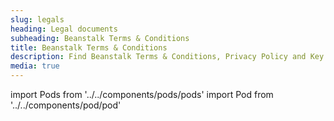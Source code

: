 ```yaml
---
slug: legals
heading: Legal documents
subheading: Beanstalk Terms & Conditions
title: Beanstalk Terms & Conditions
description: Find Beanstalk Terms & Conditions, Privacy Policy and Key Information Documents.
media: true
---
```


import Pods from '../../components/pods/pods'
import Pod from '../../components/pod/pod'

<Pods>
  <Pod externalLink={'/docs/terms-and-conditions.pdf'} heading={'T&Cs'} description={'T&Cs and other documents'} type={'app-terms'}/>
  <Pod link={'/key-investor-information-documents'} heading={'KIIDs'} description={'Key Investor Information Documents'} type={'isa-terms'}/>
  <Pod link={'/key-features-documents'} heading={'KFDs'} description={'Key Features Documents'} type={'key-facts'}/>
  <Pod link={'/data-privacy-and-cookies'} heading={'Privacy'} description={'Data privacy & cookies'} type={'privacy'}/>
  <Pod link={'/other-terms'} heading={'Misc'} description={'Other terms'} type={'app-terms'}/>
</Pods>